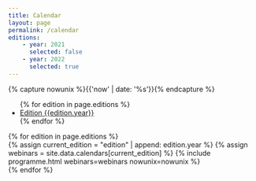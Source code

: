 ```yaml
---
title: Calendar
layout: page
permalink: /calendar
editions:
    - year: 2021
      selected: false
    - year: 2022
      selected: true
---
```

{% capture nowunix %}{{'now' | date: '%s'}}{% endcapture %}

<ul class="nav nav-tabs" id="myTab" role="tablist">
{% for edition in page.editions %}
  <li class="nav-item">
  <a class="nav-link {% if edition.selected %}active{% endif %}" id="edition{{edition.year}}-tab" data-toggle="tab" href="#edition{{edition.year}}" role="tab" aria-controls="edition{{edition.year}}" aria-selected="true">Edition {{edition.year}}</a>
  </li>
{% endfor %}
</ul>

<div class="tab-content" id="myTabContent">
{% for edition in page.editions %}
<div class="tab-pane fade {% if edition.selected %}show active{% endif %}" id="edition{{edition.year}}" role="tabpanel" aria-labelledby="edition{{edition.year}}-tab">
    {% assign current_edition = "edition" | append: edition.year %}
    {% assign webinars = site.data.calendars[current_edition] %}
    {% include programme.html webinars=webinars nowunix=nowunix %}
</div>
{% endfor %}
</div>